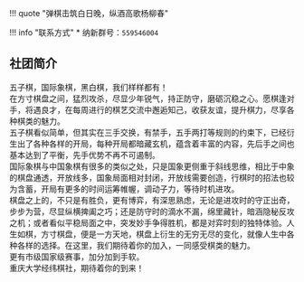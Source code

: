 !!! quote "弹棋击筑白日晚，纵酒高歌杨柳春"

!!! info "联系方式"
    * 纳新群号：`559546004`

## 社团简介  
五子棋，国际象棋，黑白棋，我们样样都有！  
在方寸棋盘之间，猛烈攻杀，尽显少年锐气，持正防守，磨砺沉稳之心。愿棋逢对手，将遇良才，在每周进行的棋艺交流中邂逅知己，收获友谊，提升棋力，尽享各种棋类的魅力。  
五子棋看似简单，但其实在三手交换，有禁手，五手两打等规则的约束下，已经衍生出了各种各样的开局，每种开局都暗藏玄机，蕴含着丰富的内容，先后手之间也基本达到了平衡，先手优势不再不可遏制。  
国际象棋与中国象棋有很多的类似之处，只是国象更侧重于斜线思维，相比于中象的棋盘通透，开放线多，国象局面相对封闭，开放线需要创造，行棋时的招法也较为含蓄，开局有更多的时间运筹帷幄，调动子力，等待时机进攻。  
棋盘之上的，不只是有胜负，更有博弈，有深思熟虑，无论是进攻时的守正出奇，步步为营，尽显纵横捭阖之巧；还是防守时的滴水不漏，绵里藏针，暗涵隐秘反攻之机；或者看似平稳局面之中，突发妙手争得胜机，都是对弈时刻的独特体验。人生如棋，方寸棋盘，便是一方天地，棋盘上衍生的无穷无尽的变化，就像人生中各种各样的选择。在这里，我们期待着你的加入，一同感受棋类的魅力。  
更有市级国家级赛事，加分加到手软。  
重庆大学经纬棋社，期待着你的到来！  